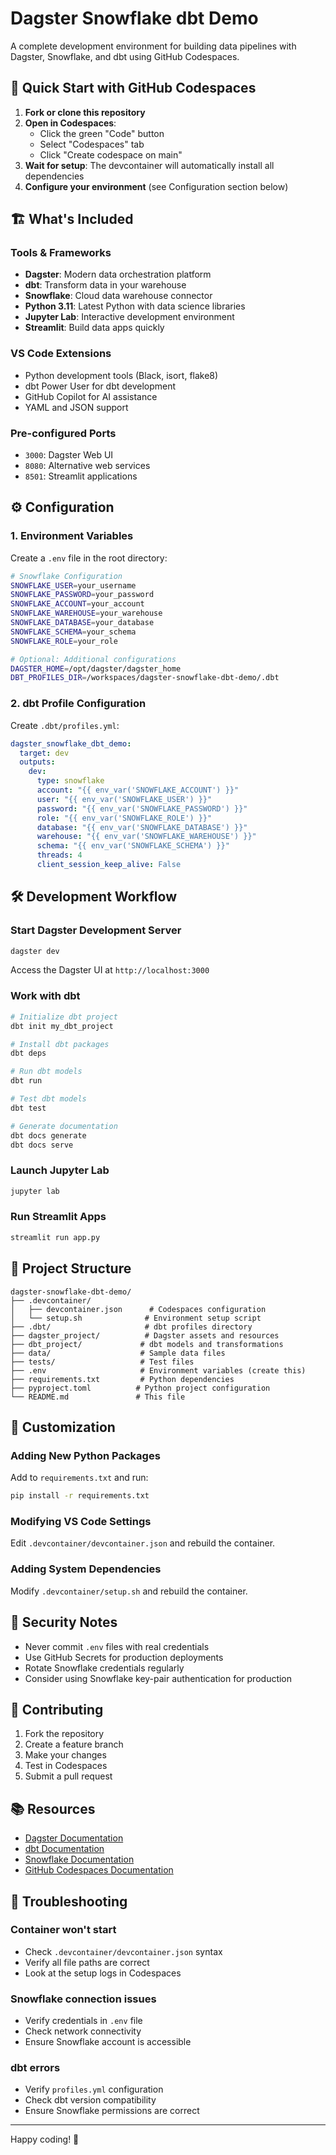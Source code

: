 # Dagster Snowflake dbt Demo

A complete development environment for building data pipelines with Dagster, Snowflake, and dbt using GitHub Codespaces.

## 🚀 Quick Start with GitHub Codespaces

1. **Fork or clone this repository**
2. **Open in Codespaces**: 
   - Click the green "Code" button
   - Select "Codespaces" tab
   - Click "Create codespace on main"
3. **Wait for setup**: The devcontainer will automatically install all dependencies
4. **Configure your environment** (see Configuration section below)

## 🏗️ What's Included

### Tools & Frameworks
- **Dagster**: Modern data orchestration platform
- **dbt**: Transform data in your warehouse
- **Snowflake**: Cloud data warehouse connector
- **Python 3.11**: Latest Python with data science libraries
- **Jupyter Lab**: Interactive development environment
- **Streamlit**: Build data apps quickly

### VS Code Extensions
- Python development tools (Black, isort, flake8)
- dbt Power User for dbt development
- GitHub Copilot for AI assistance
- YAML and JSON support

### Pre-configured Ports
- `3000`: Dagster Web UI
- `8080`: Alternative web services
- `8501`: Streamlit applications

## ⚙️ Configuration

### 1. Environment Variables
Create a `.env` file in the root directory:

```bash
# Snowflake Configuration
SNOWFLAKE_USER=your_username
SNOWFLAKE_PASSWORD=your_password
SNOWFLAKE_ACCOUNT=your_account
SNOWFLAKE_WAREHOUSE=your_warehouse
SNOWFLAKE_DATABASE=your_database
SNOWFLAKE_SCHEMA=your_schema
SNOWFLAKE_ROLE=your_role

# Optional: Additional configurations
DAGSTER_HOME=/opt/dagster/dagster_home
DBT_PROFILES_DIR=/workspaces/dagster-snowflake-dbt-demo/.dbt
```

### 2. dbt Profile Configuration
Create `.dbt/profiles.yml`:

```yaml
dagster_snowflake_dbt_demo:
  target: dev
  outputs:
    dev:
      type: snowflake
      account: "{{ env_var('SNOWFLAKE_ACCOUNT') }}"
      user: "{{ env_var('SNOWFLAKE_USER') }}"
      password: "{{ env_var('SNOWFLAKE_PASSWORD') }}"
      role: "{{ env_var('SNOWFLAKE_ROLE') }}"
      database: "{{ env_var('SNOWFLAKE_DATABASE') }}"
      warehouse: "{{ env_var('SNOWFLAKE_WAREHOUSE') }}"
      schema: "{{ env_var('SNOWFLAKE_SCHEMA') }}"
      threads: 4
      client_session_keep_alive: False
```

## 🛠️ Development Workflow

### Start Dagster Development Server
```bash
dagster dev
```
Access the Dagster UI at `http://localhost:3000`

### Work with dbt
```bash
# Initialize dbt project
dbt init my_dbt_project

# Install dbt packages
dbt deps

# Run dbt models
dbt run

# Test dbt models
dbt test

# Generate documentation
dbt docs generate
dbt docs serve
```

### Launch Jupyter Lab
```bash
jupyter lab
```

### Run Streamlit Apps
```bash
streamlit run app.py
```

## 📁 Project Structure

```
dagster-snowflake-dbt-demo/
├── .devcontainer/
│   ├── devcontainer.json      # Codespaces configuration
│   └── setup.sh              # Environment setup script
├── .dbt/                     # dbt profiles directory
├── dagster_project/          # Dagster assets and resources
├── dbt_project/             # dbt models and transformations
├── data/                    # Sample data files
├── tests/                   # Test files
├── .env                     # Environment variables (create this)
├── requirements.txt         # Python dependencies
├── pyproject.toml          # Python project configuration
└── README.md               # This file
```

## 🔧 Customization

### Adding New Python Packages
Add to `requirements.txt` and run:
```bash
pip install -r requirements.txt
```

### Modifying VS Code Settings
Edit `.devcontainer/devcontainer.json` and rebuild the container.

### Adding System Dependencies
Modify `.devcontainer/setup.sh` and rebuild the container.

## 🚨 Security Notes

- Never commit `.env` files with real credentials
- Use GitHub Secrets for production deployments
- Rotate Snowflake credentials regularly
- Consider using Snowflake key-pair authentication for production

## 🤝 Contributing

1. Fork the repository
2. Create a feature branch
3. Make your changes
4. Test in Codespaces
5. Submit a pull request

## 📚 Resources

- [Dagster Documentation](https://docs.dagster.io/)
- [dbt Documentation](https://docs.getdbt.com/)
- [Snowflake Documentation](https://docs.snowflake.com/)
- [GitHub Codespaces Documentation](https://docs.github.com/en/codespaces)

## 🐛 Troubleshooting

### Container won't start
- Check `.devcontainer/devcontainer.json` syntax
- Verify all file paths are correct
- Look at the setup logs in Codespaces

### Snowflake connection issues
- Verify credentials in `.env` file
- Check network connectivity
- Ensure Snowflake account is accessible

### dbt errors
- Verify `profiles.yml` configuration
- Check dbt version compatibility
- Ensure Snowflake permissions are correct

---

Happy coding! 🎉
